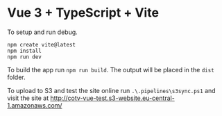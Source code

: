 # Vue 3 + TypeScript + Vite
To setup and run debug.

```
npm create vite@latest
npm install
npm run dev
```

To build the app run `npm run build`. The output will be placed in the `dist` folder.

To upload to S3 and test the site online run `.\.pipelines\s3sync.ps1` and visit the site at http://cotv-vue-test.s3-website.eu-central-1.amazonaws.com/
